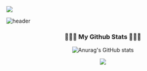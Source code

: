 ![](https://komarev.com/ghpvc/?username=binisavior)

![header](https://capsule-render.vercel.app/api?type=wave&color=auto&height=300&section=header&text=binisavior&fontSize=90)

<h3 align="center"> 🧑🏻‍💻 My Github Stats 🧑🏻‍💻 </h3>
<div align="center">

  
![Anurag's GitHub stats](https://github-readme-stats.vercel.app/api?username=binisavior&show_icons=true&theme=dark)
<br>

<img src="https://img.shields.io/badge/Python-3776AB?style=for-the-badge&logo=Python&logoColor=white">
